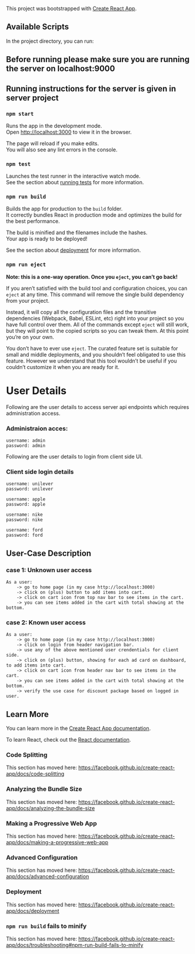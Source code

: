 This project was bootstrapped with [Create React App](https://github.com/facebook/create-react-app).

## Available Scripts

In the project directory, you can run:

## Before running please make sure you are running the server on localhost:9000
## Running instructions for the server is given in server project

### `npm start`

Runs the app in the development mode.<br>
Open [http://localhost:3000](http://localhost:3000) to view it in the browser.

The page will reload if you make edits.<br>
You will also see any lint errors in the console.

### `npm test`

Launches the test runner in the interactive watch mode.<br>
See the section about [running tests](https://facebook.github.io/create-react-app/docs/running-tests) for more information.

### `npm run build`

Builds the app for production to the `build` folder.<br>
It correctly bundles React in production mode and optimizes the build for the best performance.

The build is minified and the filenames include the hashes.<br>
Your app is ready to be deployed!

See the section about [deployment](https://facebook.github.io/create-react-app/docs/deployment) for more information.

### `npm run eject`

**Note: this is a one-way operation. Once you `eject`, you can’t go back!**

If you aren’t satisfied with the build tool and configuration choices, you can `eject` at any time. This command will remove the single build dependency from your project.

Instead, it will copy all the configuration files and the transitive dependencies (Webpack, Babel, ESLint, etc) right into your project so you have full control over them. All of the commands except `eject` will still work, but they will point to the copied scripts so you can tweak them. At this point you’re on your own.

You don’t have to ever use `eject`. The curated feature set is suitable for small and middle deployments, and you shouldn’t feel obligated to use this feature. However we understand that this tool wouldn’t be useful if you couldn’t customize it when you are ready for it.

# User Details
Following are the user details to access server api endpoints which requires administration access.

### Administraion acces:
```shell
username: admin
password: admin
```

Following are the user details to login from client side UI.

### Client side login details
```shell
username: unilever
password: unilever
```

```shell
username: apple
password: apple
```

```shell
username: nike
password: nike
```

```shell
username: ford
password: ford
```

## User-Case Description

### case 1: Unknown user access
```shell
As a user:
    -> go to home page (in my case http://localhost:3000)
    -> click on (plus) button to add items into cart.
    -> click on cart icon from top nav bar to see items in the cart.
    -> you can see items added in the cart with total showing at the bottom.
```

### case 2: Known user access
```shell
As a user:
    -> go to home page (in my case http://localhost:3000)
    -> click on login from header navigation bar.
    -> use any of the above mentioned user crendentials for client side.
    -> click on (plus) button, showing for each ad card on dashboard, to add items into cart.
    -> click on cart icon from header nav bar to see items in the cart.
    -> you can see items added in the cart with total showing at the bottom.
    -> verify the use case for discount package based on logged in user.
```

## Learn More

You can learn more in the [Create React App documentation](https://facebook.github.io/create-react-app/docs/getting-started).

To learn React, check out the [React documentation](https://reactjs.org/).

### Code Splitting

This section has moved here: https://facebook.github.io/create-react-app/docs/code-splitting

### Analyzing the Bundle Size

This section has moved here: https://facebook.github.io/create-react-app/docs/analyzing-the-bundle-size

### Making a Progressive Web App

This section has moved here: https://facebook.github.io/create-react-app/docs/making-a-progressive-web-app

### Advanced Configuration

This section has moved here: https://facebook.github.io/create-react-app/docs/advanced-configuration

### Deployment

This section has moved here: https://facebook.github.io/create-react-app/docs/deployment

### `npm run build` fails to minify

This section has moved here: https://facebook.github.io/create-react-app/docs/troubleshooting#npm-run-build-fails-to-minify
